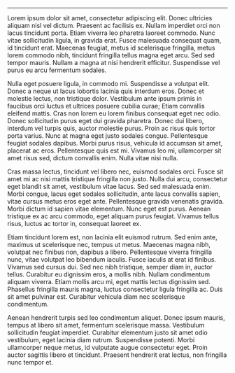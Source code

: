 ---
Lorem ipsum dolor sit amet, consectetur adipiscing elit. Donec ultricies aliquam nisl vel dictum. Praesent ac facilisis ex. Nullam imperdiet orci non lacus tincidunt porta. Etiam viverra leo pharetra laoreet commodo. Nunc vitae sollicitudin ligula, in gravida erat. Fusce malesuada consequat quam, id tincidunt erat. Maecenas feugiat, metus id scelerisque fringilla, metus lorem commodo nibh, tincidunt fringilla tellus magna eget arcu. Sed sed tempor mauris. Nullam a magna at nisi hendrerit efficitur. Suspendisse vel purus eu arcu fermentum sodales.

Nulla eget posuere ligula, in commodo mi. Suspendisse a volutpat elit. Donec a neque ut lacus lobortis lacinia quis interdum eros. Donec et molestie lectus, non tristique dolor. Vestibulum ante ipsum primis in faucibus orci luctus et ultrices posuere cubilia curae; Etiam convallis eleifend mattis. Cras non lorem eu lorem finibus consequat eget nec odio. Donec sollicitudin purus eget dui gravida pharetra. Donec dui libero, interdum vel turpis quis, auctor molestie purus. Proin ac risus quis tortor porta varius. Nunc at magna eget justo sodales congue. Pellentesque feugiat sodales dapibus. Morbi purus risus, vehicula id accumsan sit amet, placerat ac eros. Pellentesque quis est mi. Vivamus leo mi, ullamcorper sit amet risus sed, dictum convallis enim. Nulla vitae nisi nulla.

Cras massa lectus, tincidunt vel libero nec, euismod sodales orci. Fusce sit amet mi ac nisi mattis tristique fringilla non justo. Nulla dui arcu, consectetur eget blandit sit amet, vestibulum vitae lacus. Sed sed malesuada enim. Morbi congue, lacus eget sodales sollicitudin, ante lacus convallis sapien, vitae cursus metus eros eget ante. Pellentesque gravida venenatis gravida. Morbi dictum id sapien vitae elementum. Nunc eget est purus. Aenean tristique ex ac arcu commodo, eget aliquam purus feugiat. Vivamus tellus risus, luctus ac tortor in, consequat laoreet ex.

Etiam tincidunt lorem est, non lacinia elit euismod rutrum. Sed enim ante, maximus ut scelerisque nec, tempus ut metus. Maecenas magna nibh, volutpat nec finibus non, dapibus a libero. Pellentesque viverra fringilla nunc, vitae volutpat leo bibendum iaculis. Fusce iaculis at erat id finibus. Vivamus sed cursus dui. Sed nec nibh tristique, semper diam in, auctor tellus. Curabitur eu dignissim eros, a mollis nibh. Nullam condimentum aliquam viverra. Etiam mollis arcu mi, eget mattis lectus dignissim sed. Phasellus fringilla mauris magna, luctus consectetur ligula fringilla ac. Duis sit amet pulvinar est. Curabitur vehicula diam nec scelerisque condimentum.

Aenean hendrerit turpis sed leo condimentum aliquet. Donec ipsum mauris, tempus at libero sit amet, fermentum scelerisque massa. Vestibulum sollicitudin feugiat imperdiet. Curabitur elementum justo sit amet odio vestibulum, eget lacinia diam rutrum. Suspendisse potenti. Morbi ullamcorper neque metus, id vulputate augue consectetur eget. Proin auctor sagittis libero et tincidunt. Praesent hendrerit erat lectus, non fringilla nunc tempor et.
